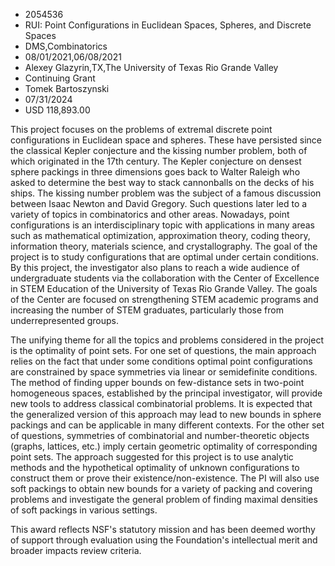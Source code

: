 
* 2054536
* RUI: Point Configurations in Euclidean Spaces, Spheres, and Discrete Spaces
* DMS,Combinatorics
* 08/01/2021,06/08/2021
* Alexey Glazyrin,TX,The University of Texas Rio Grande Valley
* Continuing Grant
* Tomek Bartoszynski
* 07/31/2024
* USD 118,893.00

This project focuses on the problems of extremal discrete point configurations
in Euclidean space and spheres. These have persisted since the classical Kepler
conjecture and the kissing number problem, both of which originated in the 17th
century. The Kepler conjecture on densest sphere packings in three dimensions
goes back to Walter Raleigh who asked to determine the best way to stack
cannonballs on the decks of his ships. The kissing number problem was the
subject of a famous discussion between Isaac Newton and David Gregory. Such
questions later led to a variety of topics in combinatorics and other areas.
Nowadays, point configurations is an interdisciplinary topic with applications
in many areas such as mathematical optimization, approximation theory, coding
theory, information theory, materials science, and crystallography. The goal of
the project is to study configurations that are optimal under certain
conditions. By this project, the investigator also plans to reach a wide
audience of undergraduate students via the collaboration with the Center of
Excellence in STEM Education of the University of Texas Rio Grande Valley. The
goals of the Center are focused on strengthening STEM academic programs and
increasing the number of STEM graduates, particularly those from
underrepresented groups.

The unifying theme for all the topics and problems considered in the project is
the optimality of point sets. For one set of questions, the main approach relies
on the fact that under some conditions optimal point configurations are
constrained by space symmetries via linear or semidefinite conditions. The
method of finding upper bounds on few-distance sets in two-point homogeneous
spaces, established by the principal investigator, will provide new tools to
address classical combinatorial problems. It is expected that the generalized
version of this approach may lead to new bounds in sphere packings and can be
applicable in many different contexts. For the other set of questions,
symmetries of combinatorial and number-theoretic objects (graphs, lattices,
etc.) imply certain geometric optimality of corresponding point sets. The
approach suggested for this project is to use analytic methods and the
hypothetical optimality of unknown configurations to construct them or prove
their existence/non-existence. The PI will also use soft packings to obtain new
bounds for a variety of packing and covering problems and investigate the
general problem of finding maximal densities of soft packings in various
settings.

This award reflects NSF's statutory mission and has been deemed worthy of
support through evaluation using the Foundation's intellectual merit and broader
impacts review criteria.
